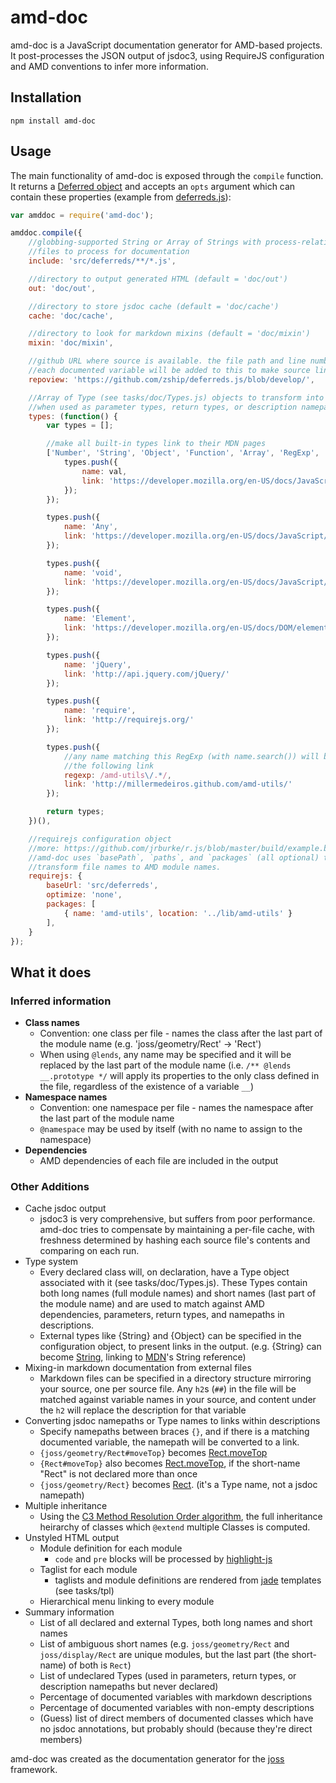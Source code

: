 amd-doc
=======

amd-doc is a JavaScript documentation generator for AMD-based projects.  It
post-processes the JSON output of jsdoc3, using RequireJS configuration and AMD
conventions to infer more information.


Installation
-------------

```
npm install amd-doc
```


Usage
-----

The main functionality of amd-doc is exposed through the `compile` function. It
returns a [Deferred object](http://api.jquery.com/category/deferred-object/)
and accepts an `opts` argument which can contain these properties (example from
[deferreds.js](https://github.com/zship/deferreds.js)):

```js
var amddoc = require('amd-doc');

amddoc.compile({
	//globbing-supported String or Array of Strings with process-relative
	//files to process for documentation
	include: 'src/deferreds/**/*.js',

	//directory to output generated HTML (default = 'doc/out')
	out: 'doc/out',

	//directory to store jsdoc cache (default = 'doc/cache')
	cache: 'doc/cache',

	//directory to look for markdown mixins (default = 'doc/mixin')
	mixin: 'doc/mixin',

	//github URL where source is available. the file path and line number of
	//each documented variable will be added to this to make source links.
	repoview: 'https://github.com/zship/deferreds.js/blob/develop/',

	//Array of Type (see tasks/doc/Types.js) objects to transform into links
	//when used as parameter types, return types, or description namepaths
	types: (function() {
		var types = [];

		//make all built-in types link to their MDN pages
		['Number', 'String', 'Object', 'Function', 'Array', 'RegExp', 'Boolean'].forEach(function(val) {
			types.push({
				name: val,
				link: 'https://developer.mozilla.org/en-US/docs/JavaScript/Reference/Global_Objects/' + val
			});
		});

		types.push({
			name: 'Any',
			link: 'https://developer.mozilla.org/en-US/docs/JavaScript/Reference/Global_Objects'
		});

		types.push({
			name: 'void',
			link: 'https://developer.mozilla.org/en-US/docs/JavaScript/Reference/Global_Objects/undefined'
		});

		types.push({
			name: 'Element',
			link: 'https://developer.mozilla.org/en-US/docs/DOM/element'
		});

		types.push({
			name: 'jQuery',
			link: 'http://api.jquery.com/jQuery/'
		});

		types.push({
			name: 'require',
			link: 'http://requirejs.org/'
		});

		types.push({
			//any name matching this RegExp (with name.search()) will be given
			//the following link
			regexp: /amd-utils\/.*/,
			link: 'http://millermedeiros.github.com/amd-utils/'
		});

		return types;
	})(),

	//requirejs configuration object
	//more: https://github.com/jrburke/r.js/blob/master/build/example.build.js
	//amd-doc uses `basePath`, `paths`, and `packages` (all optional) to
	//transform file names to AMD module names.
	requirejs: {
		baseUrl: 'src/deferreds',
		optimize: 'none',
		packages: [
			{ name: 'amd-utils', location: '../lib/amd-utils' }
		],
	}
});
```


What it does
------------

### Inferred information

* **Class names**
	* Convention: one class per file - names the class after the last part of
	  the module name (e.g. 'joss/geometry/Rect' -> 'Rect')
	* When using `@lends`, any name may be specified and it will be replaced by
	  the last part of the module name (i.e. `/** @lends __.prototype */` will
	  apply its properties to the only class defined in the file, regardless of
	  the existence of a variable `__`)
* **Namespace names**
	* Convention: one namespace per file - names the namespace after the last
	  part of the module name
	* `@namespace` may be used by itself (with no name to assign to the
	  namespace)
* **Dependencies**
	* AMD dependencies of each file are included in the output

### Other Additions

* Cache jsdoc output
	* jsdoc3 is very comprehensive, but suffers from poor performance.  amd-doc
	  tries to compensate by maintaining a per-file cache, with freshness
	  determined by hashing each source file's contents and comparing on each
	  run.
* Type system
	* Every declared class will, on declaration, have a Type object associated
	  with it (see tasks/doc/Types.js). These Types contain both long names
	  (full module names) and short names (last part of the module name) and
	  are used to match against AMD dependencies, parameters, return types, and
	  namepaths in descriptions.
	* External types like {String} and {Object} can be specified in the
	  configuration object, to present links in the output. (e.g. {String} can
	  become
	  [String](https://developer.mozilla.org/en-US/docs/JavaScript/Reference/Global_Objects/String),
	  linking to [MDN](https://developer.mozilla.org/en-US/)'s String
	  reference)
* Mixing-in markdown documentation from external files
	* Markdown files can be specified in a directory structure mirroring your
	  source, one per source file. Any `h2`s (`##`) in the file will be matched
	  against variable names in your source, and content under the `h2` will
	  replace the description for that variable
* Converting jsdoc namepaths or Type names to links within descriptions
	* Specify namepaths between braces `{}`, and if there is a matching
	  documented variable, the namepath will be converted to a link.
	* `{joss/geometry/Rect#moveTop}` becomes [Rect.moveTop](link_to_Rect_moveTop)
	* `{Rect#moveTop}` also becomes [Rect.moveTop](link_to_Rect_moveTop), if
	  the short-name "Rect" is not declared more than once
	* `{joss/geometry/Rect}` becomes [Rect](Rect). (it's a Type name, not a
	  jsdoc namepath)
* Multiple inheritance
	* Using the [C3 Method Resolution
	  Order algorithm](http://www.python.org/download/releases/2.3/mro/), the full
	  inheritance heirarchy of classes which `@extend` multiple Classes is
	  computed.
* Unstyled HTML output
	* Module definition for each module
		* `code` and `pre` blocks will be processed by
		  [highlight-js](http://softwaremaniacs.org/soft/highlight/en/)
	* Taglist for each module
		* taglists and module definitions are rendered from
		  [jade](https://github.com/visionmedia/jade) templates (see tasks/tpl)
	* Hierarchical menu linking to every module
* Summary information
	* List of all declared and external Types, both long names and short names
	* List of ambiguous short names (e.g. `joss/geometry/Rect` and
	  `joss/display/Rect` are unique modules, but the last part (the
	  short-name) of both is `Rect`)
	* List of undeclared Types (used in parameters, return types, or
	  description namepaths but never declared)
	* Percentage of documented variables with markdown descriptions
	* Percentage of documented variables with non-empty descriptions
	* (Guess) list of direct members of documented classes which have no jsdoc
	  annotations, but probably should (because they're direct members)


amd-doc was created as the documentation generator for the
[joss](https://github.com/zship/joss) framework.
